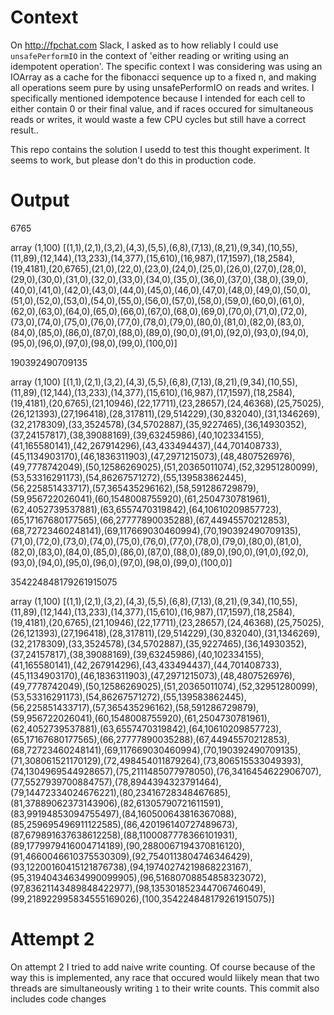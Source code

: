 # Context

On http://fpchat.com Slack, I asked as to how reliably I could use `unsafePerformIO` in the context of 'either reading or writing using an idempotent operation'. The specific context I was considering was using an IOArray as a cache for the fibonacci sequence up to a fixed n, and making all operations seem pure by using unsafePerformIO on reads and writes. I specifically mentioned idempotence because I intended for each cell to either contain 0 or their final value, and if races occured for simultaneous reads or writes, it would waste a few CPU cycles but still have a correct result..

This repo contains the solution I usedd to test this thought experiment. It seems to work, but please don't do this in production code.

# Output

6765



array (1,100) [(1,1),(2,1),(3,2),(4,3),(5,5),(6,8),(7,13),(8,21),(9,34),(10,55),(11,89),(12,144),(13,233),(14,377),(15,610),(16,987),(17,1597),(18,2584),(19,4181),(20,6765),(21,0),(22,0),(23,0),(24,0),(25,0),(26,0),(27,0),(28,0),(29,0),(30,0),(31,0),(32,0),(33,0),(34,0),(35,0),(36,0),(37,0),(38,0),(39,0),(40,0),(41,0),(42,0),(43,0),(44,0),(45,0),(46,0),(47,0),(48,0),(49,0),(50,0),(51,0),(52,0),(53,0),(54,0),(55,0),(56,0),(57,0),(58,0),(59,0),(60,0),(61,0),(62,0),(63,0),(64,0),(65,0),(66,0),(67,0),(68,0),(69,0),(70,0),(71,0),(72,0),(73,0),(74,0),(75,0),(76,0),(77,0),(78,0),(79,0),(80,0),(81,0),(82,0),(83,0),(84,0),(85,0),(86,0),(87,0),(88,0),(89,0),(90,0),(91,0),(92,0),(93,0),(94,0),(95,0),(96,0),(97,0),(98,0),(99,0),(100,0)]





190392490709135



array (1,100) [(1,1),(2,1),(3,2),(4,3),(5,5),(6,8),(7,13),(8,21),(9,34),(10,55),(11,89),(12,144),(13,233),(14,377),(15,610),(16,987),(17,1597),(18,2584),(19,4181),(20,6765),(21,10946),(22,17711),(23,28657),(24,46368),(25,75025),(26,121393),(27,196418),(28,317811),(29,514229),(30,832040),(31,1346269),(32,2178309),(33,3524578),(34,5702887),(35,9227465),(36,14930352),(37,24157817),(38,39088169),(39,63245986),(40,102334155),(41,165580141),(42,267914296),(43,433494437),(44,701408733),(45,1134903170),(46,1836311903),(47,2971215073),(48,4807526976),(49,7778742049),(50,12586269025),(51,20365011074),(52,32951280099),(53,53316291173),(54,86267571272),(55,139583862445),(56,225851433717),(57,365435296162),(58,591286729879),(59,956722026041),(60,1548008755920),(61,2504730781961),(62,4052739537881),(63,6557470319842),(64,10610209857723),(65,17167680177565),(66,27777890035288),(67,44945570212853),(68,72723460248141),(69,117669030460994),(70,190392490709135),(71,0),(72,0),(73,0),(74,0),(75,0),(76,0),(77,0),(78,0),(79,0),(80,0),(81,0),(82,0),(83,0),(84,0),(85,0),(86,0),(87,0),(88,0),(89,0),(90,0),(91,0),(92,0),(93,0),(94,0),(95,0),(96,0),(97,0),(98,0),(99,0),(100,0)]





354224848179261915075



array (1,100) [(1,1),(2,1),(3,2),(4,3),(5,5),(6,8),(7,13),(8,21),(9,34),(10,55),(11,89),(12,144),(13,233),(14,377),(15,610),(16,987),(17,1597),(18,2584),(19,4181),(20,6765),(21,10946),(22,17711),(23,28657),(24,46368),(25,75025),(26,121393),(27,196418),(28,317811),(29,514229),(30,832040),(31,1346269),(32,2178309),(33,3524578),(34,5702887),(35,9227465),(36,14930352),(37,24157817),(38,39088169),(39,63245986),(40,102334155),(41,165580141),(42,267914296),(43,433494437),(44,701408733),(45,1134903170),(46,1836311903),(47,2971215073),(48,4807526976),(49,7778742049),(50,12586269025),(51,20365011074),(52,32951280099),(53,53316291173),(54,86267571272),(55,139583862445),(56,225851433717),(57,365435296162),(58,591286729879),(59,956722026041),(60,1548008755920),(61,2504730781961),(62,4052739537881),(63,6557470319842),(64,10610209857723),(65,17167680177565),(66,27777890035288),(67,44945570212853),(68,72723460248141),(69,117669030460994),(70,190392490709135),(71,308061521170129),(72,498454011879264),(73,806515533049393),(74,1304969544928657),(75,2111485077978050),(76,3416454622906707),(77,5527939700884757),(78,8944394323791464),(79,14472334024676221),(80,23416728348467685),(81,37889062373143906),(82,61305790721611591),(83,99194853094755497),(84,160500643816367088),(85,259695496911122585),(86,420196140727489673),(87,679891637638612258),(88,1100087778366101931),(89,1779979416004714189),(90,2880067194370816120),(91,4660046610375530309),(92,7540113804746346429),(93,12200160415121876738),(94,19740274219868223167),(95,31940434634990099905),(96,51680708854858323072),(97,83621143489848422977),(98,135301852344706746049),(99,218922995834555169026),(100,354224848179261915075)]

# Attempt 2
On attempt 2 I tried to add naive write counting. Of course because of the way this is implemented, any race that occured would liikely mean that two  threads are simultaneously writing `1` to their write counts. This commit also includes code changes